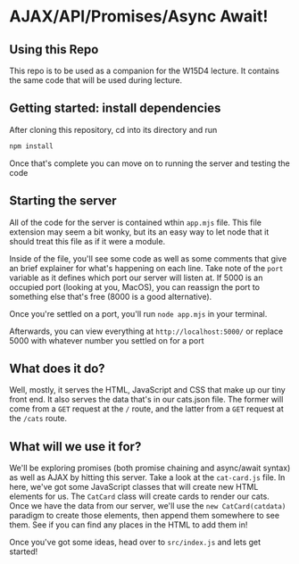 # AJAX/API/Promises/Async Await! 

## Using this Repo
This repo is to be used as a companion for the W15D4 lecture. It contains the
same code that will be used during lecture.

## Getting started: install dependencies
After cloning this repository, cd into its directory and run
```bash
npm install
```
Once that's complete you can move on to running the server and testing the code

## Starting the server
All of the code for the server is contained wthin `app.mjs` file. This file
extension may seem a bit wonky, but its an easy way to let node that it should
treat this file as if it were a module. 

Inside of the file, you'll see some code as well as some comments that give an 
brief explainer for what's happening on each line. Take note of the `port` 
variable as it defines which port our server will listen at. If 5000 is an
occupied port (looking at you, MacOS), you can reassign the port to something
else that's free (8000 is a good alternative).

Once you're settled on a port, you'll run `node app.mjs` in your terminal. 

Afterwards, you can view everything at `http://localhost:5000/` or replace 5000 with
whatever number you settled on for a port


## What does it do?
Well, mostly, it serves the HTML, JavaScript and CSS that make up our tiny front end.
It also serves the data that's in our cats.json file. The former will come from a 
`GET` request at the `/` route, and the latter from a `GET` request at the `/cats`
route.

## What will we use it for?
We'll be exploring promises (both promise chaining and async/await syntax) as well as
AJAX by hitting this server. Take a look at the `cat-card.js` file. In here, we've got
some JavaScript classes that will create new HTML elements for us. The `CatCard` class
will create cards to render our cats. Once we have the data from our server, we'll use
the `new CatCard(catdata)` paradigm to create those elements, then append them 
somewhere to see them. See if you can find any places in the HTML to add them in! 

Once you've got some ideas, head over to `src/index.js` and lets get started!


